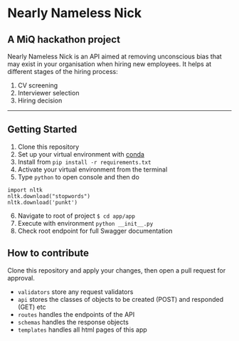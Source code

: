 # Nearly Nameless Nick
## A MiQ hackathon project
Nearly Nameless Nick is an API aimed at removing unconscious bias that may exist in your organisation when hiring new employees. It helps at different stages of the hiring process:
1. CV screening
2. Interviewer selection
3. Hiring decision

---

## Getting Started
1. Clone this repository
2. Set up your virtual environment with [conda](https://uoa-eresearch.github.io/eresearch-cookbook/recipe/2014/11/20/conda/)
3. Install from ```pip install -r requirements.txt```
4. Activate your virtual environment from the terminal  
5. Type ```python``` to open console and then do
```
import nltk
nltk.download("stopwords")
nltk.download('punkt')

```
6. Navigate to root of project ```$ cd app/app```
7. Execute with environment ```python __init__.py```
8. Check root endpoint for full Swagger documentation

## How to contribute
Clone this repository and apply your changes, then open a pull request for approval.

* ```validators``` store any request validators
* ```api``` stores the classes of objects to be created (POST) and responded (GET) etc
* ```routes``` handles the endpoints of the API
* ```schemas``` handles the response objects
* ```templates``` handles all html pages of this app
